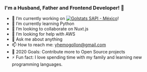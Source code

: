 ### I'm a Husband, Father and Frontend Developer! 👋

- 🔭 I’m currently working on [![Golstats SAPI - México](https://avatars3.githubusercontent.com/u/6002624?s=60&v=4)]([https://golstats.com/)!
- 🌱 I’m currently learning Python
- 👯 I’m looking to collaborate on Nuxt.js
- 🤔 I’m looking for help with AWS
- 💬 Ask me about anything
- 📫 How to reach me: yhemogollon@gmail.com
- 🥅 2020 Goals: Contribute more to Open Source projects
- ⚡ Fun fact: I love spending time with my family and learning new programming languages.
